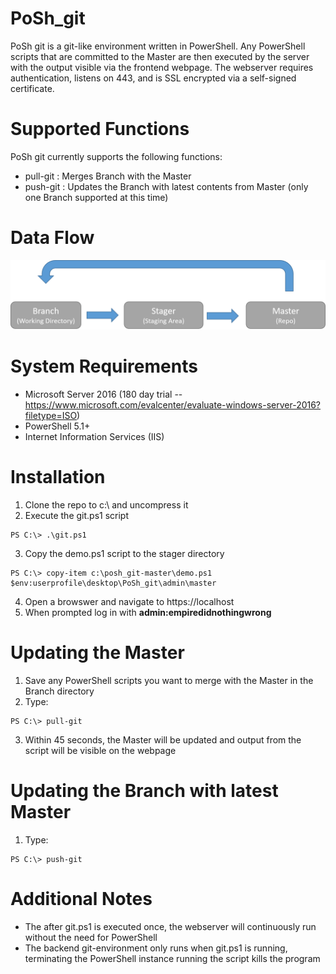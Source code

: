 # PoSh_git
PoSh git is a git-like environment written in PowerShell. Any PowerShell scripts that are committed to the Master are then executed by the server with the output visible via the frontend webpage. The webserver requires authentication, listens on 443, and is SSL encrypted via a self-signed certificate.


# Supported Functions
PoSh git currently supports the following functions:
- pull-git : Merges Branch with the Master
- push-git : Updates the Branch with latest contents from Master (only one Branch supported at this time)


# Data Flow
![Alt text](https://github.com/WiredPulse/PoSh_git/blob/master/Flow.png?raw=true "Optional Title")
<br>

# System Requirements
- Microsoft Server 2016 (180 day trial -- https://www.microsoft.com/evalcenter/evaluate-windows-server-2016?filetype=ISO)
- PowerShell 5.1+
- Internet Information Services (IIS)

# Installation
1) Clone the repo to c:\ and uncompress it
2) Execute the git.ps1 script
```
PS C:\> .\git.ps1
```
3) Copy the demo.ps1 script to the stager directory
```
PS C:\> copy-item c:\posh_git-master\demo.ps1 $env:userprofile\desktop\PoSh_git\admin\master
```
4. Open a browswer and navigate to https://localhost
5. When prompted log in with **admin:empiredidnothingwrong**


# Updating the Master
1. Save any PowerShell scripts you want to merge with the Master in the Branch directory<br>
2. Type:
```
PS C:\> pull-git
```
3. Within 45 seconds, the Master will be updated and output from the script will be visible on the webpage<br>

# Updating the Branch with latest Master
1. Type:
```
PS C:\> push-git
```

# Additional Notes
- The after git.ps1 is executed once, the webserver will continuously run without the need for PowerShell
- The backend git-environment only runs when git.ps1 is running, terminating the PowerShell instance running the script kills the program
